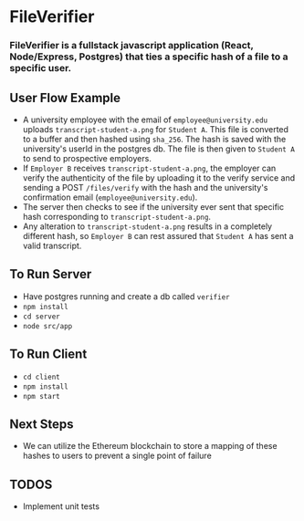 # FileVerifier
### FileVerifier is a fullstack javascript application (React, Node/Express, Postgres) that ties a specific hash of a file to a specific user.

## User Flow Example
* A university employee with the email of `employee@university.edu` uploads `transcript-student-a.png` for `Student A`. This file is converted to a buffer and then hashed using `sha_256`. The hash is saved with the university's userId in the postgres db. The file is then given to `Student A` to send to prospective employers.
* If `Employer B` receives `transcript-student-a.png`, the employer can verify the authenticity of the file by uploading it to the verify service and sending a POST `/files/verify` with the hash and the university's confirmation email (`employee@university.edu`).
* The server then checks to see if the university ever sent that specific hash corresponding to `transcript-student-a.png`.
* Any alteration to `transcript-student-a.png` results in a completely different hash, so `Employer B` can rest assured that `Student A` has sent a valid transcript.

## To Run Server
* Have postgres running and create a db called `verifier`
* `npm install`
* `cd server`
* `node src/app`

## To Run Client
* `cd client`
* `npm install`
* `npm start`

## Next Steps
* We can utilize the Ethereum blockchain to store a mapping of these hashes to users to prevent a single point of failure

## TODOS
* Implement unit tests
